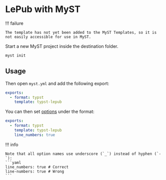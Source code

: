 # LePub with MyST

!!! failure

    The template has not yet been added to the MyST Templates, so it is not easily accessible for use in MyST.

Start a new MyST project inside the destination folder.

```sh
myst init
```

## Usage

Then open `myst.yml` and add the following export:
```yaml
exports:
  - format: typst
    template: typst-lepub
```

You can then set [options](settings.md#options) under the format:
```yaml
exports:
  - format: typst
    template: typst-lepub
    line_numbers: true
```

!!! info

    Note that all option names use underscore (`_`) instead of hyphen (`-`):
    ```yaml
    line_numbers: true # Correct
    line-numbers: true # Wrong
    ```